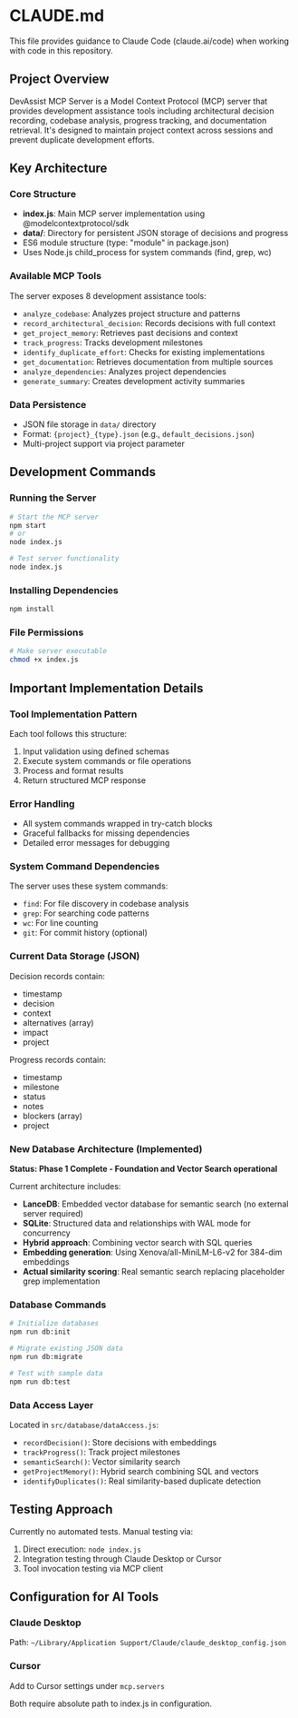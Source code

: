 # CLAUDE.md

This file provides guidance to Claude Code (claude.ai/code) when working with code in this repository.

## Project Overview

DevAssist MCP Server is a Model Context Protocol (MCP) server that provides development assistance tools including architectural decision recording, codebase analysis, progress tracking, and documentation retrieval. It's designed to maintain project context across sessions and prevent duplicate development efforts.

## Key Architecture

### Core Structure
- **index.js**: Main MCP server implementation using @modelcontextprotocol/sdk
- **data/**: Directory for persistent JSON storage of decisions and progress
- ES6 module structure (type: "module" in package.json)
- Uses Node.js child_process for system commands (find, grep, wc)

### Available MCP Tools
The server exposes 8 development assistance tools:
- `analyze_codebase`: Analyzes project structure and patterns
- `record_architectural_decision`: Records decisions with full context
- `get_project_memory`: Retrieves past decisions and context
- `track_progress`: Tracks development milestones
- `identify_duplicate_effort`: Checks for existing implementations
- `get_documentation`: Retrieves documentation from multiple sources
- `analyze_dependencies`: Analyzes project dependencies
- `generate_summary`: Creates development activity summaries

### Data Persistence
- JSON file storage in `data/` directory
- Format: `{project}_{type}.json` (e.g., `default_decisions.json`)
- Multi-project support via project parameter

## Development Commands

### Running the Server
```bash
# Start the MCP server
npm start
# or
node index.js

# Test server functionality
node index.js
```

### Installing Dependencies
```bash
npm install
```

### File Permissions
```bash
# Make server executable
chmod +x index.js
```

## Important Implementation Details

### Tool Implementation Pattern
Each tool follows this structure:
1. Input validation using defined schemas
2. Execute system commands or file operations
3. Process and format results
4. Return structured MCP response

### Error Handling
- All system commands wrapped in try-catch blocks
- Graceful fallbacks for missing dependencies
- Detailed error messages for debugging

### System Command Dependencies
The server uses these system commands:
- `find`: For file discovery in codebase analysis
- `grep`: For searching code patterns
- `wc`: For line counting
- `git`: For commit history (optional)

### Current Data Storage (JSON)
Decision records contain:
- timestamp
- decision
- context
- alternatives (array)
- impact
- project

Progress records contain:
- timestamp
- milestone
- status
- notes
- blockers (array)
- project

### New Database Architecture (Implemented)
**Status: Phase 1 Complete - Foundation and Vector Search operational**

Current architecture includes:
- **LanceDB**: Embedded vector database for semantic search (no external server required)
- **SQLite**: Structured data and relationships with WAL mode for concurrency
- **Hybrid approach**: Combining vector search with SQL queries
- **Embedding generation**: Using Xenova/all-MiniLM-L6-v2 for 384-dim embeddings
- **Actual similarity scoring**: Real semantic search replacing placeholder grep implementation

### Database Commands
```bash
# Initialize databases
npm run db:init

# Migrate existing JSON data
npm run db:migrate

# Test with sample data
npm run db:test
```

### Data Access Layer
Located in `src/database/dataAccess.js`:
- `recordDecision()`: Store decisions with embeddings
- `trackProgress()`: Track project milestones
- `semanticSearch()`: Vector similarity search
- `getProjectMemory()`: Hybrid search combining SQL and vectors
- `identifyDuplicates()`: Real similarity-based duplicate detection

## Testing Approach

Currently no automated tests. Manual testing via:
1. Direct execution: `node index.js`
2. Integration testing through Claude Desktop or Cursor
3. Tool invocation testing via MCP client

## Configuration for AI Tools

### Claude Desktop
Path: `~/Library/Application Support/Claude/claude_desktop_config.json`

### Cursor
Add to Cursor settings under `mcp.servers`

Both require absolute path to index.js in configuration.